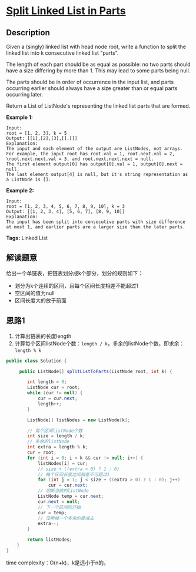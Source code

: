 # [Split Linked List in Parts][title]

## Description

Given a (singly) linked list with head node root, write a function to split the linked list into k consecutive linked list "parts".

The length of each part should be as equal as possible: no two parts should have a size differing by more than 1. This may lead to some parts being null.

The parts should be in order of occurrence in the input list, and parts occurring earlier should always have a size greater than or equal parts occurring later.

Return a List of ListNode's representing the linked list parts that are formed.

**Example 1:**

```
Input: 
root = [1, 2, 3], k = 5
Output: [[1],[2],[3],[],[]]
Explanation:
The input and each element of the output are ListNodes, not arrays.
For example, the input root has root.val = 1, root.next.val = 2, \root.next.next.val = 3, and root.next.next.next = null.
The first element output[0] has output[0].val = 1, output[0].next = null.
The last element output[4] is null, but it's string representation as a ListNode is [].
```

**Example 2:**

```
Input: 
root = [1, 2, 3, 4, 5, 6, 7, 8, 9, 10], k = 3
Output: [[1, 2, 3, 4], [5, 6, 7], [8, 9, 10]]
Explanation:
The input has been split into consecutive parts with size difference at most 1, and earlier parts are a larger size than the later parts.
```

**Tags:** Linked List

## 解读题意
给出一个单链表，把链表划分成k个部分，划分的规则如下：
- 划分为k个连续的区间，且每个区间长度相差不能超过1
- 空区间的值为null
- 区间长度大的放于前面

## 思路1 
1. 计算出链表的长度length
2. 计算每个区间listNode个数：`length / k`，多余的listNode个数，即求余：`length % k`

```java
public class Solution {

     public ListNode[] splitListToParts(ListNode root, int k) {

        int length = 0;
        ListNode cur = root;
        while (cur != null) {
            cur = cur.next;
            length++;
        }

        ListNode[] listNodes = new ListNode[k];

        // 每个区间listNode个数
        int size = length / k;
        // 多余的listNode
        int extra = length % k;
        cur = root;
        for (int i = 0; i < k && cur != null; i++) {
            listNodes[i] = cur;
            // size + ((extra > 0) ? 1 : 0)
            // 每个区间长度之间相差不可超过1
            for (int j = 1; j < size + ((extra > 0) ? 1 : 0); j++)
                cur = cur.next;
            // 切断当前的listNode
            ListNode temp = cur.next;
            cur.next = null;
            // 下一个区间的开始
            cur = temp;
            // 没用掉一个多余的便减去
            extra--;
        }

        return listNodes;
    }
}
```
time complexity：O(n+k)，k是远小于n的。

[title]: https://leetcode.com/problems/split-linked-list-in-parts/description/